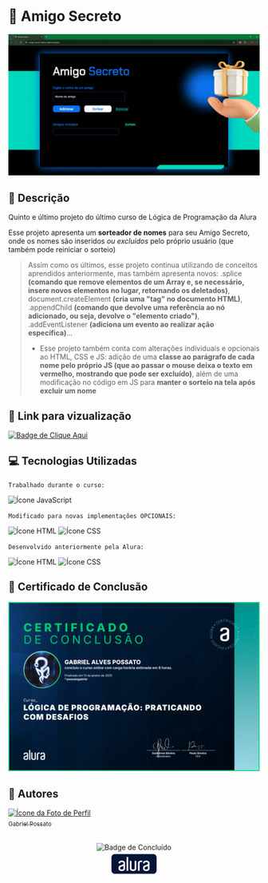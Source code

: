 # 🎁 Amigo Secreto

<img src = "assets/Demonstração.gif" alt = "GIF da demonstração do site"/>

## 📰 Descrição

Quinto e último projeto do último curso de Lógica de Programação da Alura

Esse projeto apresenta um **sorteador de nomes** para seu Amigo Secreto, onde os nomes são inseridos *ou excluídos* pelo próprio usuário (que também pode reiniciar o sorteio)

> Assim como os últimos, esse projeto continua utilizando de conceitos aprendidos anteriormente, mas também apresenta novos: .splice **(comando que remove elementos de um Array e, se necessário, insere novos elementos no lugar, retornando os deletados)**, document.createElement **(cria uma "tag" no documento HTML)**, .appendChild **(comando que devolve uma referência ao nó adicionado, ou seja, devolve o "elemento criado")**, .addEventListener **(adiciona um evento ao realizar ação específica)**...
> - Esse projeto também conta com alterações individuais e opcionais ao HTML, CSS e JS: adição de uma **classe ao parágrafo de cada nome pelo próprio JS (que ao passar o mouse deixa o texto em vermelho, mostrando que pode ser excluído)**, além de uma modificação no código em JS para **manter o sorteio na tela após excluir um nome** 

## 🔗 Link para vizualização

<a href = "https://amigo-secreto-alpha-eight.vercel.app/"> <img alt="Badge de Clique Aqui" src="https://img.shields.io/badge/CLIQUE%20AQUI-blue?style=for-the-badge"> </a>

## 💻 Tecnologias Utilizadas
`Trabalhado durante o curso:`

<img src="https://cdn.jsdelivr.net/gh/devicons/devicon@latest/icons/javascript/javascript-original.svg" height = "40" alt = "Ícone JavaScript"/> 

`Modificado para novas implementações OPCIONAIS:`

<img src="https://cdn.jsdelivr.net/gh/devicons/devicon@latest/icons/html5/html5-original.svg" height = "40" alt = "Ícone HTML"/> <img src="https://cdn.jsdelivr.net/gh/devicons/devicon@latest/icons/css3/css3-original.svg" height = "40" alt = "Ícone CSS"/>

`Desenvolvido anteriormente pela Alura:`

<img src="https://cdn.jsdelivr.net/gh/devicons/devicon@latest/icons/html5/html5-original.svg" height = "40" alt = "Ícone HTML"/> <img src="https://cdn.jsdelivr.net/gh/devicons/devicon@latest/icons/css3/css3-original.svg" height = "40" alt = "Ícone CSS"/>

## 🏅 Certificado de Conclusão 

<img src = "assets/Certificado.jpg" alt = "Certificado de Conclusão da Alura"/>

## 🙋 Autores
[<img loading="lazy" src="https://avatars.githubusercontent.com/u/136634888?v=4" width=80 alt = "Ícone da Foto de Perfil"> <br> <sub> Gabriel Possato </sub>](https://github.com/possatogabriel)
<br>
<br>
<p align = "center"> <img alt="Badge de Concluído" src="https://img.shields.io/badge/STATUS%20%20%20%20%20%20%20%20%20%20%20%20%20%20%20-concluído-green?style=for-the-badge"> <br/> <img src = "assets/alura1.png" height = "50" alt = "Logo da Alura"></p>
